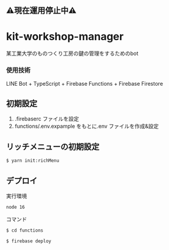 ## ⚠️現在運用停止中⚠️

# kit-workshop-manager

某工業大学のものつくり工房の鍵の管理をするためのbot

### 使用技術
LINE Bot + TypeScript + Firebase Functions + Firebase Firestore

## 初期設定

1. .firebaserc ファイルを設定
2. functions/.env.expample をもとに.env ファイルを作成&設定

## リッチメニューの初期設定

```bash
$ yarn init:richMenu
```

## デプロイ

実行環境

```bash
node 16
```

コマンド

```bash
$ cd functions

$ firebase deploy
```
